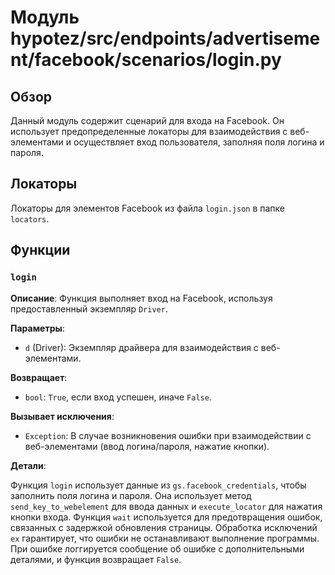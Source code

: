 # Модуль hypotez/src/endpoints/advertisement/facebook/scenarios/login.py

## Обзор

Данный модуль содержит сценарий для входа на Facebook. Он использует предопределенные локаторы для взаимодействия с веб-элементами и осуществляет вход пользователя, заполняя поля логина и пароля.

## Локаторы

Локаторы для элементов Facebook из файла `login.json` в папке `locators`.

## Функции

### `login`

**Описание**: Функция выполняет вход на Facebook, используя предоставленный экземпляр `Driver`.

**Параметры**:

- `d` (Driver): Экземпляр драйвера для взаимодействия с веб-элементами.

**Возвращает**:

- `bool`: `True`, если вход успешен, иначе `False`.

**Вызывает исключения**:

- `Exception`: В случае возникновения ошибки при взаимодействии с веб-элементами (ввод логина/пароля, нажатие кнопки).

**Детали**:

Функция `login` использует данные из `gs.facebook_credentials`, чтобы заполнить поля логина и пароля.  Она использует метод `send_key_to_webelement` для ввода данных и `execute_locator` для нажатия кнопки входа.  Функция `wait` используется для предотвращения ошибок, связанных с задержкой обновления страницы. Обработка исключений `ex` гарантирует, что ошибки не останавливают выполнение программы. При ошибке логгируется сообщение об ошибке с дополнительными деталями, и функция возвращает `False`.